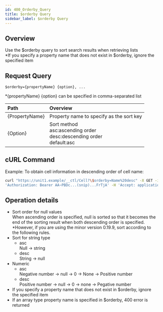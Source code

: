 ```yaml
---
id: 400_Orderby_Query
title: $orderby Query
sidebar_label: $orderby Query
---
```


## Overview

Use the $orderby query to sort search results when retrieving lists  
\*If you specify a property name that does not exist in $orderby, ignore the specified item

## Request Query

```
$orderby={propertyName} {option}, ...
```

\*{propertyName} {option} can be specified in comma-separated list

|Path|Overview|
|:--|:--|
|{PropertyName}|Property name to specify as the sort key|
|{Option}|Sort method<br>asc:ascending order<br>desc:descending order<br>default:asc|

## cURL Command

Example: To obtain cell information in descending order of cell name:

```sh
curl "https://unit1.example/__ctl/Cell?\$orderby=Name%20desc" -X GET -i -H \
'Authorization: Bearer AA~PBDc...(snip)...FrTjA' -H 'Accept: application/json'
```

## Operation details

* Sort order for null values  
    When ascending order is specified, null is sorted so that it becomes the end of the sorting result when both descending order is specified.  
    \*However, if you are using the minor version 0.19.9, sort according to the following rules.
* Sort for string type
    * asc  
        Null -> string
    * desc  
        String -> null
* Numeric
    * asc  
        Negative number -> null -> 0 -> None -> Positive number
    * desc  
        Positive number -> null -> 0 -> none -> Pegative number
* If you specify a property name that does not exist in $orderby, ignore the specified item
* If an array type property name is specified in $orderby, 400 error is returned

